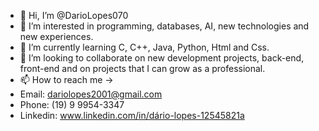 - 👋 Hi, I’m @DarioLopes070
- 👀 I’m interested in programming, databases, AI, new technologies and new experiences.
- 🌱 I’m currently learning C, C++, Java, Python, Html and Css.
- 💞️ I’m looking to collaborate on new development projects, back-end, front-end and on projects that I can grow as a professional.
- 📫 How to reach me -> 
- Email: dariolopes2001@gmail.com
- Phone: (19) 9 9954-3347
- Linkedin: www.linkedin.com/in/dário-lopes-12545821a

<!---
DarioLopes070/DarioLopes070 is a ✨ special ✨ repository because its `README.md` (this file) appears on your GitHub profile.
You can click the Preview link to take a look at your changes.
--->
